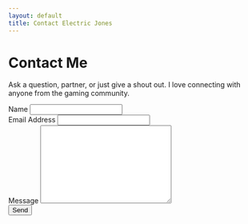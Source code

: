 ```yaml
---
layout: default
title: Contact Electric Jones
---
```


<div id="contact">
  <h1 class="pageTitle">Contact Me</h1>
  <div class="contactContent">
    <p class="intro">Ask a question, partner, or just give a shout out. I love connecting with anyone from the gaming community.</p>
  </div>
  <form action="https://formspree.io/electricjones@gmail.com" method="POST">
    <label for="name">Name</label>
    <input type="text" id="name" name="name" class="full-width"><br>
    <label for="email">Email Address</label>
    <input type="email" id="email" name="_replyto" class="full-width"><br>
    <label for="message">Message</label>
    <textarea name="message" id="message" cols="30" rows="10" class="full-width"></textarea><br>
    <input type="submit" value="Send" class="button">
  </form>
</div>
